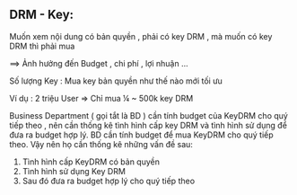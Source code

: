 ## **DRM - Key:**
Muốn xem nội dung có bản quyền , phải có key DRM , mà muốn có key DRM thì phải mua

==> Ảnh hưởng đến Budget , chi phí , lợi nhuận ...

Số lượng Key : Mua key bản quyền như thế nào mới tối ưu

Ví dụ : 2 triệu User => Chỉ mua ¼ ~ 500k key DRM 

Business Department ( gọi tắt là BD ) cần tính budget của KeyDRM cho quý tiếp theo , nên cần thống kê tình hình cấp key DRM và tình hình sử dụng để đưa ra budget hợp lý.
BD cần tính budget để mua KeyDRM cho quý tiếp theo. Vậy nên họ cần thống kê
những vấn đề sau:
1. Tình hình cấp KeyDRM có bản quyền
2. Tình hình sử dụng Key DRM
3. Sau đó đưa ra budget hợp lý cho quý tiếp theo
